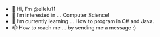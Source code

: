 - 👋 Hi, I’m @ellelu11
- 👀 I’m interested in ... Computer Science!
- 🌱 I’m currently learning ... How to program in C# and Java.
- 📫 How to reach me ... by sending me a message :)

<!---
ellelu11/ellelu11 is a ✨ special ✨ repository because its `README.md` (this file) appears on your GitHub profile.
You can click the Preview link to take a look at your changes.
--->
